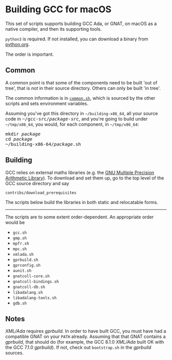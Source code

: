 # Building GCC for macOS #

This set of scripts supports building GCC Ada, or GNAT, on macOS as a native compiler, and then its supporting tools.

`python3` is required. If not installed, you can download a binary from [python.org](https://www.python.org).

The order is important.

## Common ##

A common point is that some of the components need to be built 'out of tree', that is *not* in their source directory. Others can only be built 'in tree'.

The common information is in [`common.sh`](common.sh), which is sourced by the other scripts and sets environment variables.

Assuming you've got this directory in `~/building-x86_64`, all your source code in <tt>~/gcc-src/<i>package-src</i></tt>, and you're going to build under `~/tmp/x86_64`, you would, for each component, in `~/tmp/x86_64`:

<pre>
mkdir <i>package</i>
cd <i>package</i>
~/building-x86-64/<i>package</i>.sh
</pre>

## Building ##

GCC relies on external maths libraries (e.g. the [GNU Multiple Precision Arithmetic Library][GMP]). To download and set them up, go to the top level of the GCC source directory and say
```
contribs/download_prerequisites
```
The scripts below build the libraries in both static and relocatable forms.

[GMP]: https://gmplib.org

----

The scripts are to some extent order-dependent. An appropriate order
would be

* `gcc.sh`
* `gmp.sh`
* `mpfr.sh`
* `mpc.sh`
* `xmlada.sh`
* `gprbuild.sh`
* `gprconfig.sh`
* `aunit.sh`
* `gnatcoll-core.sh`
* `gnatcoll-bindings.sh`
* `gnatcoll-db.sh`
* `libadalang.sh`
* `libadalang-tools.sh`
* `gdb.sh`

## Notes ##

*XML/Ada* requires *gprbuild*. In order to have built GCC, you must have had a compatible GNAT on your `PATH` already. Assuming that that GNAT contains a *gprbuild*, that should do (for example, the GCC 8.1.0 *XML/Ada* built OK with the GCC 7.1.0 *gprbuild*). If not, check out `bootstrap.sh` in the *gprbuild* sources.

